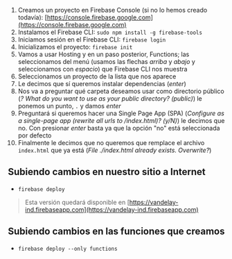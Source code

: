 1. Creamos un proyecto en Firebase Console (si no lo hemos creado todavía): [https://console.firebase.google.com](https://console.firebase.google.com)
1. Instalamos el Firebase CLI: `sudo npm install -g firebase-tools`
1. Iniciamos sesión en el Firebase CLI: `firebase login`
1. Inicializamos el proyecto: `firebase init`
1. Vamos a usar Hosting y en un paso posterior, Functions; las seleccionamos del menú (usamos las flechas _arriba_ y _abajo_ y seleccionamos con _espacio_) que Firebase CLI nos muestra
1. Seleccionamos un proyecto de la lista que nos aparece
1. Le decimos que sí queremos instalar dependencias (_enter_)
1. Nos va a preguntar qué carpeta deseamos usar como directorio público (_? What do you want to use as your public directory? (public)_) le ponemos un punto, `.` y damos _enter_
1. Preguntará si queremos hacer una Single Page App (SPA) (_Configure as a single-page app (rewrite all urls to /index.html)? (y/N)_) le decimos que no. Con presionar _enter_ basta ya que la opción "no" está seleccionada por defecto
1. Finalmente le decimos que no queremos que remplace el archivo `index.html` que ya está (_File ./index.html already exists. Overwrite?_)

## Subiendo cambios en nuestro sitio a Internet

- `firebase deploy`
> Esta versión quedará disponible en [https://vandelay-ind.firebaseapp.com](https://vandelay-ind.firebaseapp.com)

## Subiendo cambios en las funciones que creamos

- `firebase deploy --only functions`


